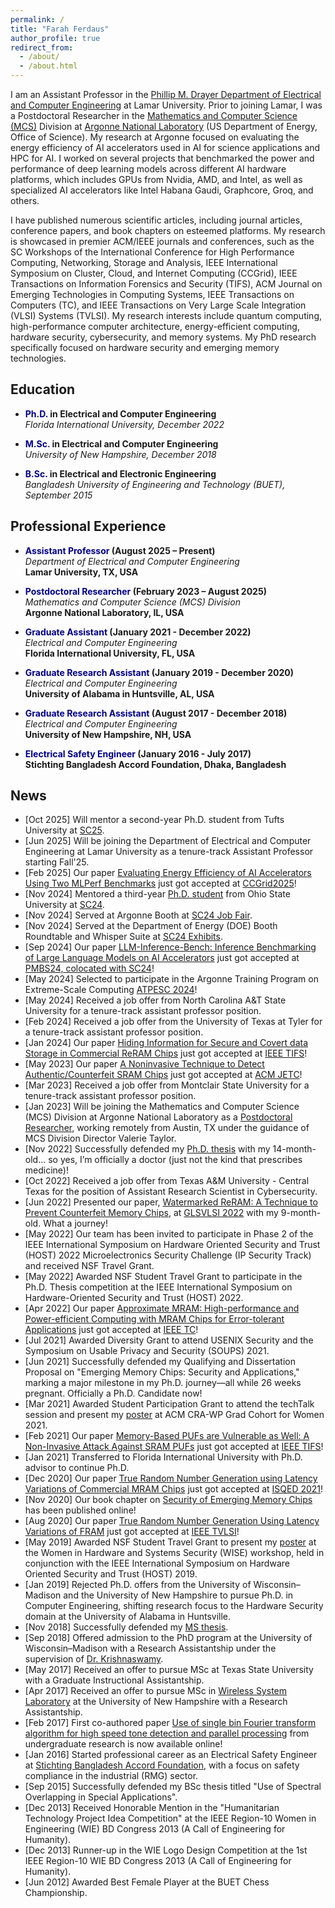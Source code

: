 ```yaml
---
permalink: /
title: "Farah Ferdaus"
author_profile: true
redirect_from: 
  - /about/
  - /about.html
---
```



I am an Assistant Professor in the [Phillip M. Drayer Department of Electrical and Computer Engineering](https://www.lamar.edu/engineering/electrical/faculty-and-staff/) at Lamar University. Prior to joining Lamar, I was a Postdoctoral Researcher in the [Mathematics and Computer Science (MCS)](https://www.anl.gov/mcs) Division at [Argonne National Laboratory](https://www.anl.gov/) (US Department of Energy, Office of Science). My research at Argonne focused on evaluating the energy efficiency of AI accelerators used in AI for science applications and HPC for AI. I worked on several projects that benchmarked the power and performance of deep learning models across different AI hardware platforms, which includes GPUs from Nvidia, AMD, and Intel, as well as specialized AI accelerators like Intel Habana Gaudi, Graphcore, Groq, and others.

<!--She earned her Ph.D. in Fall 2022 from the Department of Electrical and Computer Engineering at Florida International University and her M.Sc. in Fall 2018 from the University of New Hampshire. Earlier, Farah received her B.Sc. in Electrical and Electronic Engineering from the Bangladesh University of Engineering and Technology (BUET) in September 2015. Before starting her graduate studies, Farah worked as an electrical safety engineer at Stichting Bangladesh Accord Foundation for a year and a half.-->

I have published numerous scientific articles, including journal articles, conference papers, and book chapters on esteemed platforms. My research is showcased in premier ACM/IEEE journals and conferences, such as the SC Workshops of the International Conference for High Performance Computing, Networking, Storage and Analysis, IEEE International Symposium on Cluster, Cloud, and Internet Computing (CCGrid), IEEE Transactions on Information Forensics and Security (TIFS), ACM Journal on Emerging Technologies in Computing Systems, IEEE Transactions on Computers (TC), and IEEE Transactions on Very Large Scale Integration (VLSI) Systems (TVLSI). My research interests include quantum computing, high-performance computer architecture, energy-efficient computing, hardware security, cybersecurity, and memory systems. My PhD research specifically focused on hardware security and emerging memory technologies. 


## Education

- **<span style="color:darkblue">Ph.D.</span> in Electrical and Computer Engineering**  
*Florida International University, December 2022*


- **<span style="color:darkblue">M.Sc.</span> in Electrical and Computer Engineering**  
*University of New Hampshire, December 2018*


- **<span style="color:darkblue">B.Sc.</span> in Electrical and Electronic Engineering**  
*Bangladesh University of Engineering and Technology (BUET), September 2015*


## Professional Experience

- **<span style="color:darkblue">Assistant Professor</span> (August 2025 – Present)**  
*Department of Electrical and Computer Engineering*  
**Lamar University, TX, USA**

- **<span style="color:darkblue">Postdoctoral Researcher</span> (February 2023 – August 2025)**  
*Mathematics and Computer Science (MCS) Division*  
**Argonne National Laboratory, IL, USA**


- **<span style="color:darkblue">Graduate Assistant</span> (January 2021 - December 2022)**  
*Electrical and Computer Engineering*  
**Florida International University, FL, USA**


- **<span style="color:darkblue">Graduate Research Assistant</span> (January 2019 - December 2020)**  
*Electrical and Computer Engineering*  
**University of Alabama in Huntsville, AL, USA**  


- **<span style="color:darkblue">Graduate Research Assistant</span> (August 2017 - December 2018)**  
*Electrical and Computer Engineering*  
**University of New Hampshire, NH, USA**  


- **<span style="color:darkblue">Electrical Safety Engineer</span> (January 2016 - July 2017)**  
**Stichting Bangladesh Accord Foundation, Dhaka, Bangladesh**

## News
- [Oct 2025] Will mentor a second-year Ph.D. student from Tufts University at [SC25](https://sc25.supercomputing.org/students/mentor-protege-matching/).
- [Jun 2025] Will be joining the Department of Electrical and Computer Engineering at Lamar University as a tenure-track Assistant Professor starting Fall'25.
- [Feb 2025] Our paper [Evaluating Energy Efficiency of AI Accelerators Using Two MLPerf Benchmarks](https://ieeexplore.ieee.org/abstract/document/11044796) just got accepted at [CCGrid2025](https://site.uit.no/ccgrid2025/)!
- [Nov 2024] Mentored a third-year [Ph.D. student](https://www.linkedin.com/feed/update/urn:li:activity:7266566474553528321/) from Ohio State University at [SC24](https://sc24.supercomputing.org/).
- [Nov 2024] Served at Argonne Booth at [SC24 Job Fair](https://sc24.supercomputing.org/program/job-fair/).
- [Nov 2024] Served at the Department of Energy (DOE) Booth Roundtable and Whisper Suite at [SC24 Exhibits](https://hallerickson.ungerboeck.com/prod/app85.cshtml?aat=peuh5vlO6ZHi%2b47qjYZa18Xc2wJidCmeJEqz3QTdp0w%3d).
- [Sep 2024] Our paper [LLM-Inference-Bench: Inference Benchmarking of Large Language Models on AI Accelerators](https://ieeexplore.ieee.org/abstract/document/10820566) just got accepted at [PMBS24, colocated with SC24](https://sc24.conference-program.com/session/?sess=sess748)!
- [May 2024] Selected to participate in the Argonne Training Program on Extreme-Scale Computing [ATPESC 2024](https://extremecomputingtraining.anl.gov/)!
- [May 2024] Received a job offer from North Carolina A&T State University for a tenure-track assistant professor position.
- [Feb 2024] Received a job offer from the University of Texas at Tyler for a tenure-track assistant professor position.
- [Jan 2024] Our paper [Hiding Information for Secure and Covert data Storage in Commercial ReRAM Chips](https://ieeexplore.ieee.org/abstract/document/10436085) just got accepted at [IEEE TIFS](https://ieeexplore.ieee.org/xpl/RecentIssue.jsp?punumber=10206)!
- [May 2023] Our paper [A Noninvasive Technique to Detect Authentic/Counterfeit SRAM Chips](https://dl.acm.org/doi/abs/10.1145/3597024) just got accepted at [ACM JETC](https://dl.acm.org/journal/jetc)!
- [Mar 2023] Received a job offer from Montclair State University for a tenure-track assistant professor position.
- [Jan 2023] Will be joining the Mathematics and Computer Science (MCS) Division at Argonne National Laboratory as a [Postdoctoral Researcher](https://www.anl.gov/profile/farah-ferdaus), working remotely from Austin, TX under the guidance of MCS Division Director Valerie Taylor.
- [Nov 2022] Successfully defended my [Ph.D. thesis](https://digitalcommons.fiu.edu/etd/5220/) with my 14-month-old... so yes, I’m officially a doctor (just not the kind that prescribes medicine)!
- [Oct 2022] Received a job offer from Texas A&M University - Central Texas for the position of Assistant Research Scientist in Cybersecurity.
- [Jun 2022] Presented our paper, [Watermarked ReRAM: A Technique to Prevent Counterfeit Memory Chips](https://dl.acm.org/doi/abs/10.1145/3526241.3530341), at [GLSVLSI 2022](https://glsvlsi.org/archive/glsvlsi22/index.html) with my 9-month-old. What a journey!
- [May 2022] Our team has been invited to participate in Phase 2 of the IEEE International Symposium on Hardware Oriented Security and Trust (HOST) 2022 Microelectronics Security Challenge (IP Security Track) and received NSF Travel Grant.
- [May 2022] Awarded NSF Student Travel Grant to participate in the Ph.D. Thesis competition at the IEEE International Symposium on Hardware-Oriented Security and Trust (HOST) 2022.
- [Apr 2022] Our paper [Approximate MRAM: High-performance and Power-efficient Computing with MRAM Chips for Error-tolerant Applications](https://ieeexplore.ieee.org/abstract/document/9774950) just got accepted at [IEEE TC](https://ieeexplore.ieee.org/abstract/document/10574467)!
- [Jul 2021] Awarded Diversity Grant to attend USENIX Security and the Symposium on Usable Privacy and Security (SOUPS) 2021.
- [Jun 2021] Successfully defended my Qualifying and Dissertation Proposal on "Emerging Memory Chips: Security and Applications," marking a major milestone in my Ph.D. journey—all while 26 weeks pregnant. Officially a Ph.D. Candidate now! 
- [Mar 2021] Awarded Student Participation Grant to attend the techTalk session and present my [poster](https://www.researchgate.net/publication/350485836_Opportunities_of_Emerging_Memories_in_the_Computing_System) at ACM CRA-WP Grad Cohort for Women 2021.
- [Feb 2021] Our paper [Memory-Based PUFs are Vulnerable as Well: A Non-Invasive Attack Against SRAM PUFs](https://ieeexplore.ieee.org/abstract/document/9502078) just got accepted at [IEEE TIFS](https://ieeexplore.ieee.org/xpl/RecentIssue.jsp?punumber=10206)!
- [Jan 2021] Transferred to Florida International University with Ph.D. advisor to continue Ph.D.
- [Dec 2020] Our paper [True Random Number Generation using Latency Variations of Commercial MRAM Chips](https://ieeexplore.ieee.org/abstract/document/9424346) just got accepted at [ISQED 2021](https://ieeexplore.ieee.org/document/9424342)!
- [Nov 2020] Our book chapter on [Security of Emerging Memory Chips](https://link.springer.com/chapter/10.1007/978-3-030-64448-2_14) has been published online!
- [Aug 2020] Our paper [True Random Number Generation Using Latency Variations of FRAM](https://ieeexplore.ieee.org/abstract/document/9194084) just got accepted at [IEEE TVLSI](https://ieeexplore.ieee.org/xpl/aboutJournal.jsp?punumber=92)!
- [May 2019] Awarded NSF Student Travel Grant to present my [poster](https://www.researchgate.net/publication/345918574_Attesting_SRAM_Manufacturer_Toward_the_Avoidance_of_Counterfeit_SRAM) at the Women in Hardware and Systems Security (WISE) workshop, held in conjunction with the IEEE International Symposium on Hardware Oriented Security and Trust (HOST) 2019.
- [Jan 2019] Rejected Ph.D. offers from the University of Wisconsin–Madison and the University of New Hampshire to pursue Ph.D. in Computer Engineering, shifting research focus to the Hardware Security domain at the University of Alabama in Huntsville.
- [Nov 2018] Successfully defended my [MS thesis](https://www.proquest.com/openview/fc2609e2f960bdda4da60559ab25f92e/1?pq-origsite=gscholar&cbl=18750&diss=y).
- [Sep 2018] Offered admission to the PhD program at the University of Wisconsin–Madison with a Research Assistantship under the supervision of [Dr. Krishnaswamy](https://engineering.wisc.edu/directory/profile/bhuvana-krishnaswamy/).
- [May 2017] Received an offer to pursue MSc at Texas State University with a Graduate Instructional Assistantship.
- [Apr 2017] Received an offer to pursue MSc in [Wireless System Laboratory](https://nicholasjkirsch.com/) at the University of New Hampshire with a Research Assistantship.
- [Feb 2017] First co-authored paper [Use of single bin Fourier transform algorithm for high speed tone detection and parallel processing](https://ieeexplore.ieee.org/abstract/document/7853894) from undergraduate research is now available online!
- [Jan 2016] Started professional career as an Electrical Safety Engineer at [Stichting Bangladesh Accord Foundation](https://bangladeshaccord.org/), with a focus on safety compliance in the industrial (RMG) sector.
- [Sep 2015] Successfully defended my BSc thesis titled "Use of Spectral Overlapping in Special Applications".
- [Dec 2013] Received Honorable Mention in the "Humanitarian Technology Project Idea Competition" at the IEEE Region-10 Women in Engineering (WIE) BD Congress 2013 (A Call of Engineering for Humanity).
- [Dec 2013] Runner-up in the WIE Logo Design Competition at the 1st IEEE Region-10 WIE BD Congress 2013 (A Call of Engineering for Humanity).
- [Jun 2012] Awarded Best Female Player at the BUET Chess Championship.

<!--
- [Dec 2015] Started professional career as a Trainee Project Engineer (Electrical) at Janasheba Foundation–USTC.
-->


